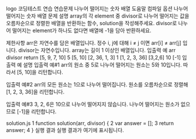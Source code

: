 logo
코딩테스트 연습
연습문제
나누어 떨어지는 숫자 배열
도움말
컴파일 옵션
나누어 떨어지는 숫자 배열
문제 설명
array의 각 element 중 divisor로 나누어 떨어지는 값을 오름차순으로 정렬한 배열을 반환하는 함수, solution을 작성해주세요.
divisor로 나누어 떨어지는 element가 하나도 없다면 배열에 -1을 담아 반환하세요.

제한사항
arr은 자연수를 담은 배열입니다.
정수 i, j에 대해 i ≠ j 이면 arr[i] ≠ arr[j] 입니다.
divisor는 자연수입니다.
array는 길이 1 이상인 배열입니다.
입출력 예
arr	divisor	return
[5, 9, 7, 10]	5	[5, 10]
[2, 36, 1, 3]	1	[1, 2, 3, 36]
[3,2,6]	10	[-1]
입출력 예 설명
입출력 예#1
arr의 원소 중 5로 나누어 떨어지는 원소는 5와 10입니다. 따라서 [5, 10]을 리턴합니다.

입출력 예#2
arr의 모든 원소는 1으로 나누어 떨어집니다. 원소를 오름차순으로 정렬해 [1, 2, 3, 36]을 리턴합니다.

입출력 예#3
3, 2, 6은 10으로 나누어 떨어지지 않습니다. 나누어 떨어지는 원소가 없으므로 [-1]을 리턴합니다.

solution.js
1
function solution(arr, divisor) {
2
    var answer = [];
3
    return answer;
4
}
실행 결과
실행 결과가 여기에 표시됩니다.